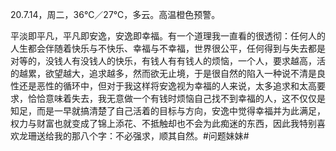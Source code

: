 <link href="../../css/style.css" rel="stylesheet" type="text/css" />

<span class="fzzy">20.7.14，周二，36℃／27℃，多云。高温橙色预警。

<div class="p">

平淡即平凡，平凡即安逸，安逸即幸福。有一个道理我一直看的很透彻：任何人的人生都会伴随着快乐与不快乐、幸福与不幸福，世界很公平，任何得到与失去都是对等的，没钱人有没钱人的快乐，有钱人有有钱人的烦恼，一个人，要求越高，活的越累，欲望越大，追求越多，然而欲无止境，于是很自然的陷入一种说不清是良性还是恶性的循环中，但对于我这样将安逸视为幸福的人来说，太多追求和太高要求，恰恰意味着失去，我无意做一个有钱时烦恼自己找不到幸福的人，这不仅仅是知足，而是一早就搞清楚了自己活着的目标与方向，安逸中觉得幸福并为此满足，权力与财富也就变成了锦上添花、不抵触却也不会为此痴迷的东西，因此我特别喜欢龙珊送给我的那八个字：不必强求，顺其自然。#问题妹妹#


